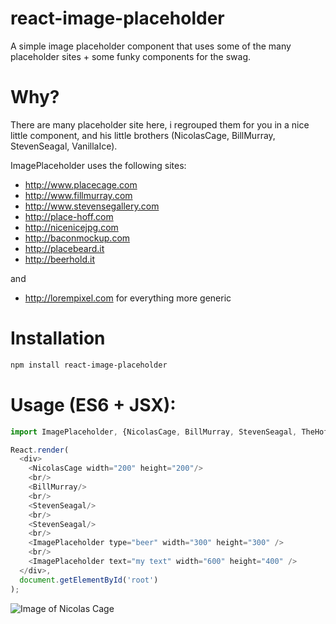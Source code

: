 # react-image-placeholder
A simple image placeholder component that uses some of the many placeholder sites + some funky components for the swag.

Why?
==============
There are many placeholder site here, i regrouped them for you in a nice little component, and his little brothers (NicolasCage, BillMurray, StevenSeagal, VanillaIce).

ImagePlaceholder uses the following sites:

- http://www.placecage.com
- http://www.fillmurray.com
- http://www.stevensegallery.com
- http://place-hoff.com
- http://nicenicejpg.com
- http://baconmockup.com
- http://placebeard.it
- http://beerhold.it

and 

- http://lorempixel.com for everything more generic

Installation
==============
```bash
npm install react-image-placeholder
```

Usage (ES6 + JSX):
==============

```javascript
import ImagePlaceholder, {NicolasCage, BillMurray, StevenSeagal, TheHoff, VanillaIce} from './image-placeholder/image-placeholder';

React.render(
  <div>
    <NicolasCage width="200" height="200"/>
    <br/>
    <BillMurray/>
    <br/>
    <StevenSeagal/>
    <br/>
    <StevenSeagal/>
    <br/>
    <ImagePlaceholder type="beer" width="300" height="300" />
    <br/>
    <ImagePlaceholder text="my text" width="600" height="400" />
  </div>, 
  document.getElementById('root')
);
```

![Image of Nicolas Cage](http://www.placecage.com/300/300)


